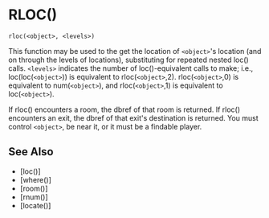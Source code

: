 # RLOC()
`rloc(<object>, <levels>)`

  This function may be used to the get the location of `<object>`'s location (and on through the levels of locations), substituting for repeated nested loc() calls. `<levels>` indicates the number of loc()-equivalent calls to make; i.e., loc(loc(`<object>`)) is equivalent to rloc(`<object>`,2). rloc(`<object>`,0) is equivalent to num(`<object>`), and rloc(`<object>`,1) is equivalent to loc(`<object>`).

  If rloc() encounters a room, the dbref of that room is returned. If rloc() encounters an exit, the dbref of that exit's destination is returned. You must control `<object>`, be near it, or it must be a findable player.


## See Also
- [loc()]
- [where()]
- [room()]
- [rnum()]
- [locate()]

